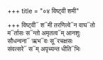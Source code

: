 +++
title = "०४ विष्ट्वी शमी"

+++
विष्ट्वी᳓ श᳓मी तरणित्वे᳓न वाघ᳓तो  
म᳓र्तासः स᳓न्तो अमृतत्व᳓म् आनशुः  
सौधन्वना᳓ ऋभ᳓वः सू᳓रचक्षसः  
संवत्सरे᳓ स᳓म् अपृच्यन्त धीति᳓भिः